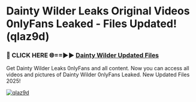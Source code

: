 # Dainty Wilder Leaks Original Videos 0nlyFans Leaked - Files Updated! (qlaz9d)

<h3>🔴 CLICK HERE 🌐==►► <a href="https://mediafile.pages.dev?q=Dainty+Wilder&ref=D4RT" rel="nofollow">Dainty Wilder Updated Files</a></h3>

Get Dainty Wilder Leaks 0nlyFans and all content. Now you can access all videos and pictures of Dainty Wilder 0nlyFans Leaked. New Updated Files 2025!

[![qlaz9d](https://github.com/user-attachments/assets/8c521d6e-e6e3-4a75-9320-d58ab9d79d5b)](https://mediafile.pages.dev?q=Dainty+Wilder&ref=D4RT)